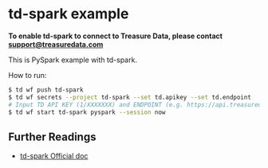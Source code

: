 # td-spark example

**To enable td-spark to connect to Treasure Data, please contact support@treasuredata.com**

This is PySpark example with td-spark.

How to run:

```bash
$ td wf push td-spark
$ td wf secrets --project td-spark --set td.apikey --set td.endpoint
# Input TD API KEY (1/XXXXXXX) and ENDPOINT (e.g. https://api.treasuredata.com)
$ td wf start td-spark pyspark --session now
```

## Further Readings

- [td-spark Official doc](https://support.treasuredata.com/hc/en-us/articles/360001487167-Apache-Spark-Driver-td-spark-FAQs)
